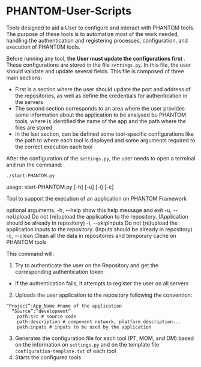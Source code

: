 # PHANTOM-User-Scripts

Tools designed to aid a User to configure and interact with PHANTOM tools. The purpose of these tools is to automatize most of the work needed, handling the authentication and registering processes, configuration, and execution of PHANTOM tools.

Before running any tool, <b> the User must update the configurations first </b>. These configurations are stored in the file `settings.py`.
In this file, the user should validate and update several fields. This file is composed of three main sections:
- First is a section where the user should update the port and address of the repositories, as well as define the credentials for authentication in the servers
- The second section corresponds to an area where the user provides some information about the application to be analysed bu PHANTOM tools, where is identified the name of the app and the path where the files are stored
- In the last  section, can be defined some tool-specific configurations like the path to where each tool is deployed and some arguments required to the correct execution each tool 

After the configuration of the `settings.py`, the user needs to open a terminal and run the command:

`./start-PHANTOM.py`

usage: start-PHANTOM.py [-h] [-u] [-i] [-c]

Tool to support the execution of an application on PHANTOM Framework

optional arguments:
  -h, --help        show this help message and exit
  -u, --noUpload    Do not (re)upload the application to the repository.
                    (Application should be already in repository)
  -i, --skipInputs  Do not (re)upload the application inputs to the
                    repository. (Inputs should be already in repository)
  -c, --clean       Clean all the data in repositories and temporary cache on
                    PHANTOM tools

This command will:
1. Try to authenticate the user on the Repository and get the corresponding authentication token
- If the authentication fails, it attempts to register the user on all servers
2. Uploads the user application to the repository following the convention:
```
“Project”:App_Name #name of the application
  “Source”:”development”
    path:src # source code
    path:description # component network, platform description...
    path:inputs # inputs to be used by the application
```
3. Generates the configuration file for each tool (PT, MOM, and DM) based on the information on `settings.py` and on the template file `configuration-template.txt` of each tool
4. Starts the configured tools
